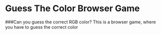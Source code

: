 # Guess The Color Browser Game

###Can you guess the correct RGB color?
This is a browser game, where you have to guess the correct color

